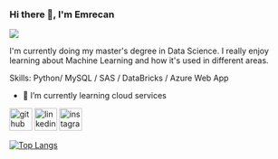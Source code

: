 ### Hi there 👋, I'm Emrecan
![](https://arturssmirnovs.github.io/github-profile-readme-generator/images/banner.png)

I'm currently doing my master's degree in Data Science. I really enjoy learning about Machine Learning and how it's used in different areas.

Skills: Python/ MySQL / SAS / DataBricks / Azure Web App

- 🌱 I’m currently learning cloud services 


[<img src='https://cdn.jsdelivr.net/npm/simple-icons@3.0.1/icons/github.svg' alt='github' height='40'>](https://github.com/emrecanduran)  [<img src='https://cdn.jsdelivr.net/npm/simple-icons@3.0.1/icons/linkedin.svg' alt='linkedin' height='40'>](https://www.linkedin.com/in/emrecanduran/)  [<img src='https://cdn.jsdelivr.net/npm/simple-icons@3.0.1/icons/instagram.svg' alt='instagram' height='40'>](https://www.instagram.com/eemrecanduran/)  

[![Top Langs](https://github-readme-stats.vercel.app/api/top-langs/?username=emrecanduran)](https://github.com/anuraghazra/github-readme-stats)

